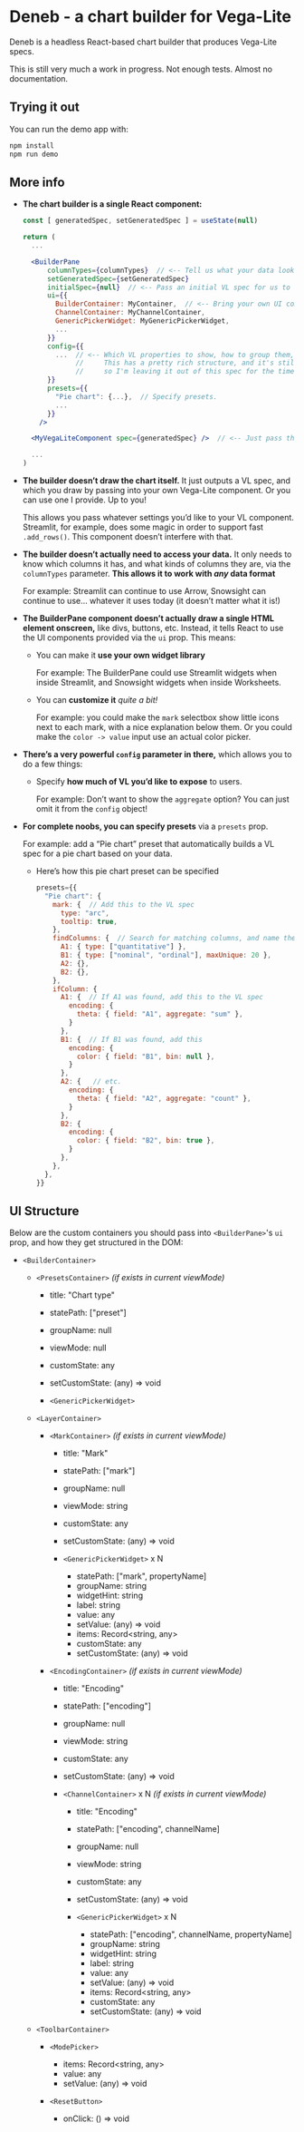 # Deneb - a chart builder for Vega-Lite

Deneb is a headless React-based chart builder that produces Vega-Lite specs.

This is still very much a work in progress. Not enough tests. Almost no documentation.

## Trying it out

You can run the demo app with:

```sh
npm install
npm run demo
```

## More info

- **The chart builder is a single React component:**

    ```jsx
    const [ generatedSpec, setGeneratedSpec ] = useState(null)

    return (
      ...

      <BuilderPane
          columnTypes={columnTypes}  // <-- Tell us what your data looks like 
          setGeneratedSpec={setGeneratedSpec}
          initialSpec={null}  // <-- Pass an initial VL spec for us to load into the builder
          ui={{
            BuilderContainer: MyContainer,  // <-- Bring your own UI components
            ChannelContainer: MyChannelContainer,
            GenericPickerWidget: MyGenericPickerWidget,
            ...
          }}
          config={{
            ...  // <-- Which VL properties to show, how to group them, etc.
                 //     This has a pretty rich structure, and it's still in motion,
                 //     so I'm leaving it out of this spec for the time being! 
          }}
          presets={{
            "Pie chart": {...},  // Specify presets.
            ...
          }}
        />

      <MyVegaLiteComponent spec={generatedSpec} />  // <-- Just pass the spec into VegaLite

      ...
    )
    ```


- **The builder doesn’t draw the chart itself.** It just outputs a VL spec, and which you draw by passing into your own Vega-Lite component. Or you can use one I provide. Up to you!

    This allows you pass whatever settings you’d like to your VL component. Streamlit, for example, does some magic in order to support fast `.add_rows()`. This component doesn’t interfere with that.


- **The builder doesn’t actually need to access your data.** It only needs to know which columns it has, and what kinds of columns they are, via the `columnTypes` parameter. **This allows it to work with *any* data format**

    For example: Streamlit can continue to use Arrow, Snowsight can continue to use… whatever it uses today (it doesn’t matter what it is!)


- **The BuilderPane component doesn’t actually draw a single HTML element onscreen,** like divs, buttons, etc. Instead, it tells React to use the UI components provided via the `ui` prop. This means:
    - You can make it **use your own widget library**

        For example: The BuilderPane could use Streamlit widgets when inside Streamlit, and Snowsight widgets when inside Worksheets.

    - You can **customize it** *quite a bit!*

        For example: you could make the `mark` selectbox show little icons next to each mark, with a nice explanation below them. Or you could make the `color -> value` input use an actual color picker.


- **There’s a very powerful `config` parameter in there,** which allows you to do a few things:
    - Specify **how much of VL you’d like to expose** to users.

        For example: Don’t want to show the `aggregate` option? You can just omit it from the `config` object!


- **For complete noobs, you can specify presets** via a `presets` prop.

    For example: add a “Pie chart” preset that automatically builds a VL spec for a pie chart based on your data.

    - Here’s how this pie chart preset can be specified

        ```jsx
        presets={{
          "Pie chart": {
            mark: {  // Add this to the VL spec
              type: "arc",
              tooltip: true,
            },
            findColumns: {  // Search for matching columns, and name them A1, B1, etc.
              A1: { type: ["quantitative"] },
              B1: { type: ["nominal", "ordinal"], maxUnique: 20 },
              A2: {},
              B2: {},
            },
            ifColumn: {
              A1: {  // If A1 was found, add this to the VL spec
                encoding: {
                  theta: { field: "A1", aggregate: "sum" },
                }
              },
              B1: {  // If B1 was found, add this
                encoding: {
                  color: { field: "B1", bin: null },
                }
              },
              A2: {   // etc.
                encoding: {
                  theta: { field: "A2", aggregate: "count" },
                }
              },
              B2: {
                encoding: {
                  color: { field: "B2", bin: true },
                }
              },
            },
          },
        }}
        ```

## UI Structure

Below are the custom containers you should pass into `<BuilderPane>`'s `ui` prop, and how they
get structured in the DOM:

* `<BuilderContainer>`
  * `<PresetsContainer>` _(if exists in current viewMode)_
    * title: "Chart type"
    * statePath: ["preset"]
    * groupName: null
    * viewMode: null
    * customState: any
    * setCustomState: (any) => void

    * `<GenericPickerWidget>`

  * `<LayerContainer>`

    * `<MarkContainer>` _(if exists in current viewMode)_
      * title: "Mark"
      * statePath: ["mark"]
      * groupName: null
      * viewMode: string
      * customState: any
      * setCustomState: (any) => void

      * `<GenericPickerWidget>` x N
        * statePath: ["mark", propertyName]
        * groupName: string
        * widgetHint: string
        * label: string
        * value: any
        * setValue: (any) => void
        * items: Record<string, any>
        * customState: any
        * setCustomState: (any) => void

    * `<EncodingContainer>` _(if exists in current viewMode)_
      * title: "Encoding"
      * statePath: ["encoding"]
      * groupName: null
      * viewMode: string
      * customState: any
      * setCustomState: (any) => void

      * `<ChannelContainer>` x N _(if exists in current viewMode)_
        * title: "Encoding"
        * statePath: ["encoding", channelName]
        * groupName: null
        * viewMode: string
        * customState: any
        * setCustomState: (any) => void

        * `<GenericPickerWidget>` x N
          * statePath: ["encoding", channelName, propertyName]
          * groupName: string
          * widgetHint: string
          * label: string
          * value: any
          * setValue: (any) => void
          * items: Record<string, any>
          * customState: any
          * setCustomState: (any) => void

  * `<ToolbarContainer>`

    * `<ModePicker>`
        * items: Record<string, any>
        * value: any
        * setValue: (any) => void

    * `<ResetButton>`
        * onClick: () => void
